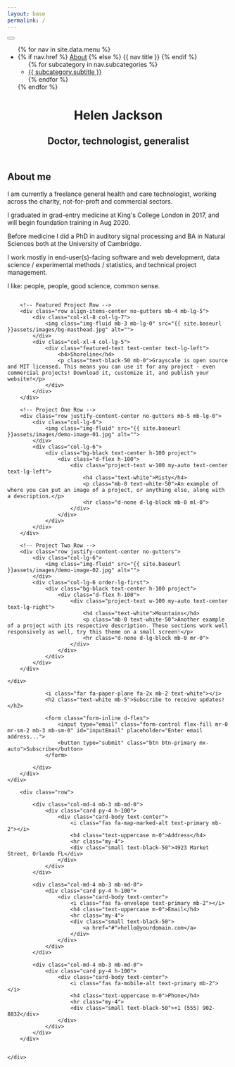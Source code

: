 ```yaml
---
layout: base
permalink: /
---
```

<!-- Navigation -->
<nav class="navbar navbar-expand-lg navbar-light fixed-top" id="mainNav">
	<div class="container">
		<a class="navbar-brand js-scroll-trigger" href="#page-top"><i class="fas fa-angle-double-up"></i>
		</a>
		<button class="navbar-toggler navbar-toggler-right" type="button" data-toggle="collapse" data-target="#navbarResponsive" aria-controls="navbarResponsive" aria-expanded="false" aria-label="Toggle navigation">
			<i class="fas fa-bars"></i>
		</button>
		<div class="collapse navbar-collapse" id="navbarResponsive">
			<ul class="navbar-nav ml-auto">
				{% for nav in site.data.menu %}
					<li class="nav-item">
						{% if nav.href %}
							<a class="nav-link js-scroll-trigger" href="{{ nav.href }}">About</a>
						{% else %}
							<a class="nav-link js-scroll-trigger"">{{ nav.title }}</a>
						{% endif %}
						<ul>
                            {% for subcategory in nav.subcategories %}
                                <li><a href="{{ subcategory.subhref }}">{{ subcategory.subtitle }}</a></li>
                            {% endfor %}
                        </ul>
					</li>
				{% endfor %}
			</ul>
		</div>
	</div>
</nav>

<!-- Header -->
<header class="masthead">
	<div class="container d-flex h-100 align-items-center">
		<div class="mx-auto text-center">
			<h1 class="mx-auto my-0 text-uppercase">Helen Jackson</h1>
			<h2 class="mx-auto mt-4 mb-5 text-uppercase">Doctor, technologist, generalist</h2>
			<div class="social d-flex justify-content-center">
				<a href="#" class="mx-2">
					<i class="fab fa-twitter"></i>
				</a>
				<a href="#" class="mx-2">
					<i class="fab fa-facebook-f"></i>
				</a>
				<a href="#" class="mx-2">
					<i class="fab fa-github"></i>
				</a>
			</div>
			<div class="continue">
				<a href="#about" class="js-scroll-trigger"><i class="fas fa-angle-double-down"></i></a>
			</div>
		</div>
	</div>
</header>

<!-- About Section -->
<section id="about" class="about-section">
	<div class="container">
		<div class="row">
			<div class="col-lg-8 mx-auto">
				<h2 class="text-white mb-4 text-uppercase text-center">About me</h2>
				<p class="text-white-50">
					I am currently a freelance general health and care technologist, working across the charity, not-for-proft and commercial sectors.
				</p>
				<p class="text-white-50">
					I graduated in grad-entry medicine at King's College London in 2017, and will begin foundation training in Aug 2020.			
				</p>	
				<p class="text-white-50">
					Before medicine I did a PhD in auditory signal processing and BA in Natural Sciences both at the University of Cambridge.
				</p>
				<p class="text-white-50">
					I work mostly in end-user(s)-facing software and web development, data science / experimental methods / statistics, and technical project management.
				</p>
				<p class="text-white-50">
					I like: people, people, good science, common sense.
				</p>
			</div>
		</div>
		<img src="{{ site.baseurl }}assets/images/ipad2.png" class="img-fluid" alt="">
	</div>
</section>

<!-- Projects Section -->
<section id="projects" class="projects-section bg-light">
	<div class="container">

		<!-- Featured Project Row -->
		<div class="row align-items-center no-gutters mb-4 mb-lg-5">
			<div class="col-xl-8 col-lg-7">
				<img class="img-fluid mb-3 mb-lg-0" src="{{ site.baseurl }}assets/images/bg-masthead.jpg" alt="">
			</div>
			<div class="col-xl-4 col-lg-5">
				<div class="featured-text text-center text-lg-left">
					<h4>Shoreline</h4>
					<p class="text-black-50 mb-0">Grayscale is open source and MIT licensed. This means you can use it for any project - even commercial projects! Download it, customize it, and publish your website!</p>
				</div>
			</div>
		</div>

		<!-- Project One Row -->
		<div class="row justify-content-center no-gutters mb-5 mb-lg-0">
			<div class="col-lg-6">
				<img class="img-fluid" src="{{ site.baseurl }}assets/images/demo-image-01.jpg" alt="">
			</div>
			<div class="col-lg-6">
				<div class="bg-black text-center h-100 project">
					<div class="d-flex h-100">
						<div class="project-text w-100 my-auto text-center text-lg-left">
							<h4 class="text-white">Misty</h4>
							<p class="mb-0 text-white-50">An example of where you can put an image of a project, or anything else, along with a description.</p>
							<hr class="d-none d-lg-block mb-0 ml-0">
						</div>
					</div>
				</div>
			</div>
		</div>

		<!-- Project Two Row -->
		<div class="row justify-content-center no-gutters">
			<div class="col-lg-6">
				<img class="img-fluid" src="{{ site.baseurl }}assets/images/demo-image-02.jpg" alt="">
			</div>
			<div class="col-lg-6 order-lg-first">
				<div class="bg-black text-center h-100 project">
					<div class="d-flex h-100">
						<div class="project-text w-100 my-auto text-center text-lg-right">
							<h4 class="text-white">Mountains</h4>
							<p class="mb-0 text-white-50">Another example of a project with its respective description. These sections work well responsively as well, try this theme on a small screen!</p>
							<hr class="d-none d-lg-block mb-0 mr-0">
						</div>
					</div>
				</div>
			</div>
		</div>

	</div>
</section>

<!-- Signup Section -->
<section id="signup" class="signup-section">
	<div class="container">
		<div class="row">
			<div class="col-md-10 col-lg-8 mx-auto text-center">

				<i class="far fa-paper-plane fa-2x mb-2 text-white"></i>
				<h2 class="text-white mb-5">Subscribe to receive updates!</h2>

				<form class="form-inline d-flex">
					<input type="email" class="form-control flex-fill mr-0 mr-sm-2 mb-3 mb-sm-0" id="inputEmail" placeholder="Enter email address...">
					<button type="submit" class="btn btn-primary mx-auto">Subscribe</button>
				</form>

			</div>
		</div>
	</div>
</section>

<!-- Contact Section -->
<section class="contact-section bg-black">
	<div class="container">

		<div class="row">

			<div class="col-md-4 mb-3 mb-md-0">
				<div class="card py-4 h-100">
					<div class="card-body text-center">
						<i class="fas fa-map-marked-alt text-primary mb-2"></i>
						<h4 class="text-uppercase m-0">Address</h4>
						<hr class="my-4">
						<div class="small text-black-50">4923 Market Street, Orlando FL</div>
					</div>
				</div>
			</div>

			<div class="col-md-4 mb-3 mb-md-0">
				<div class="card py-4 h-100">
					<div class="card-body text-center">
						<i class="fas fa-envelope text-primary mb-2"></i>
						<h4 class="text-uppercase m-0">Email</h4>
						<hr class="my-4">
						<div class="small text-black-50">
							<a href="#">hello@yourdomain.com</a>
						</div>
					</div>
				</div>
			</div>

			<div class="col-md-4 mb-3 mb-md-0">
				<div class="card py-4 h-100">
					<div class="card-body text-center">
						<i class="fas fa-mobile-alt text-primary mb-2"></i>
						<h4 class="text-uppercase m-0">Phone</h4>
						<hr class="my-4">
						<div class="small text-black-50">+1 (555) 902-8832</div>
					</div>
				</div>
			</div>
		</div>


	</div>
</section>